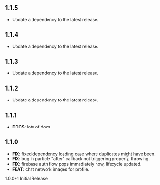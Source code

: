 ## 1.1.5

 - Update a dependency to the latest release.

## 1.1.4

 - Update a dependency to the latest release.

## 1.1.3

 - Update a dependency to the latest release.

## 1.1.2

 - Update a dependency to the latest release.

## 1.1.1

 - **DOCS**: lots of docs.

## 1.1.0

 - **FIX**: fixed dependency loading case where duplicates might have been.
 - **FIX**: bug in particle "after" callback not triggering properly, throwing.
 - **FIX**: firebase auth flow pops immediately now, lifecycle updated.
 - **FEAT**: chat network images for profile.

1.0.0+1 Initial Release